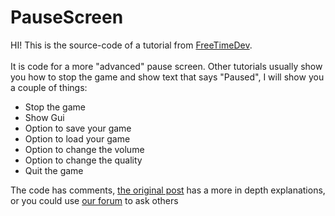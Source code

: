 # PauseScreen

HI!
This is the source-code of a tutorial from <a href="http://www.freetimedev.com" target="_blank">FreeTimeDev</a>.
<br/>
<br/>
It is code for a more "advanced" pause screen. Other tutorials usually show you how to stop the game and 
show text that says "Paused", I will show you a couple of things:
<ul>
	<li>Stop the game</li>
	<li>Show Gui</li>
	<li>Option to save your game</li>
	<li>Option to load your game</li>
	<li>Option to change the volume</li>
	<li>Option to change the quality</li>
	<li>Quit the game</li>
</ul>

The code has comments, <a href="http://freetimedev.com/FreeCode/unityCode.php?q=pause" target="_blank">the original post</a> has a more in depth explanations, or you could use 
<a href="http://www.freetimedev.com/forums/category.php?id=4" target="_blank">our forum</a> to ask others
